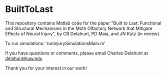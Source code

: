 # BuiltToLast
This repository contains Matlab code for the paper "Built to Last: Functional and Structural Mechanisms in the Moth Olfactory Network that Mitigate Effects of Neural Injury", by CB Delahunt, PD Maia, and JN Kutz (in review).

To run simulations: 'runInjurySimulationsMain.m'

If you have questions or comments, please email Charles Delahunt at delahunt@uw.edu

Thank you for your interest in our work! 

